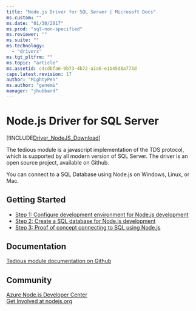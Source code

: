 ```yaml
---
title: "Node.js Driver for SQL Server | Microsoft Docs"
ms.custom: ""
ms.date: "01/30/2017"
ms.prod: "sql-non-specified"
ms.reviewer: ""
ms.suite: ""
ms.technology: 
  - "drivers"
ms.tgt_pltfrm: ""
ms.topic: "article"
ms.assetid: c4cdbfa6-9b73-4b72-a1a6-e1b45d8a773d
caps.latest.revision: 17
author: "MightyPen"
ms.author: "genemi"
manager: "jhubbard"
---
```

# Node.js Driver for SQL Server
[!INCLUDE[Driver_NodeJS_Download](../../includes/driver_nodejs_download.md)]

The tedious module is a javascript implementation of the TDS protocol, which is supported by all modern version of SQL Server. The driver is an open source project, available on Github.  
  
You can  connect to a SQL Database using Node.js on Windows, Linux, or Mac.  
  
## Getting Started  
* [Step 1: Configure development environment for Node.js development](../../connect/node-js/step-1-configure-development-environment-for-node-js-development.md)  
* [Step 2: Create a SQL database for Node.js development](../../connect/node-js/step-2-create-a-sql-database-for-node-js-development.md)  
* [Step 3: Proof of concept connecting to SQL using Node.js](../../connect/node-js/step-3-proof-of-concept-connecting-to-sql-using-node-js.md)  
  
## Documentation  
  
[Tedious module documentation on Github](http://tediousjs.github.io/tedious/)  
  
## Community  
[Azure Node.js Developer Center](https://azure.microsoft.com/develop/nodejs/)  
[Get Involved at nodejs.org](https://nodejs.org/en/get-involved/)  
